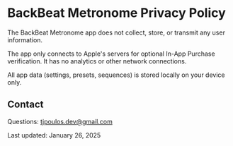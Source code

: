 # BackBeat Metronome Privacy Policy

The BackBeat Metronome app does not collect, store, or transmit any user information.

The app only connects to Apple's servers for optional In-App Purchase verification. It has no analytics or other network connections.

All app data (settings, presets, sequences) is stored locally on your device only.

## Contact
Questions: tjpoulos.dev@gmail.com

Last updated: January 26, 2025
